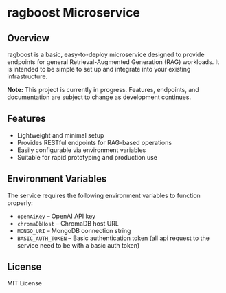 

# ragboost Microservice

## Overview


ragboost is a basic, easy-to-deploy microservice designed to provide endpoints for general Retrieval-Augmented Generation (RAG) workloads. It is intended to be simple to set up and integrate into your existing infrastructure.

**Note:** This project is currently in progress. Features, endpoints, and documentation are subject to change as development continues.

## Features

- Lightweight and minimal setup
- Provides RESTful endpoints for RAG-based operations
- Easily configurable via environment variables
- Suitable for rapid prototyping and production use

## Environment Variables

The service requires the following environment variables to function properly:

- `openAiKey` – OpenAI API key
- `chromaDbHost` – ChromaDB host URL
- `MONGO_URI` – MongoDB connection string
- `BASIC_AUTH_TOKEN` – Basic authentication token (all api request to the service need to be with a basic auth token)

## License

MIT License
